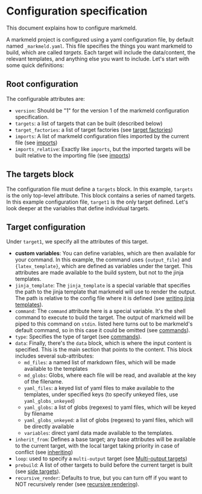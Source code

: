 # Configuration specification

This document explains how to configure markmeld.

A markmeld project is configured using a yaml configuration file, by default named `_markmeld.yaml`. This file specifies the things you want markmeld to build, which are called *targets*. Each target will include the data/content, the relevant templates, and anything else you want to include. Let's start with some quick definitions:


## Root configuration

The configurable attributes are:

- `version`: Should be "1" for the version 1 of the markmeld configuration specification.
- `targets`: a list of targets that can be built (described below)
- `target_factories`: a list of target factories (see [target factories](/target_factories))
- `imports`: A list of markmeld configuration files imported by the current file (see [imports](/imports))
- `imports_relative`: Exactly like `imports`, but the imported targets will be built relative to the importing file (see [imports](/imports))


## The targets block

The configuration file must define a `targets` block. In this example, `targets` is the only top-level attribute. This block contains a series of named targets. In this example configuration file, `target1` is the only target defined. Let's look deeper at the variables that define individual targets. 

## Target configuration

Under `target1`, we specify all the attributes of this target.

- **custom variables**: You can define variables, which are then available for your command. In this example, the command uses `{output_file}` and `{latex_template}`, which are defined as variables under the target. This attributes are made available to the build system, but not to the jinja templates.
- `jinja_template`: The `jinja_template` is a special variable that specifies the path to the jinja template that markmeld will use to render the output. The path is relative to the config file where it is defined (see [writing jinja templates](jinja_template.md)).
- `command`: The `command` attribute here is a special variable. It's the shell command to execute to build the target. The output of markmeld will be piped to this command on `stdin`. listed here turns out to be markmeld's default command, so in this case it could be omitted (see [commands](commands.md)).
- `type`: Specifies the type of target (see [commands](commands.md)).
- `data`: Finally, there's the `data` block, which is where the input content is specified.
This is the main section that points to the content. This block includes several sub-attributes:
    - `md_files`: a named list of markdown files, which will be made available to the templates
    - `md_globs`: Globs, where each file will be read, and available at the key of the filename.
    - `yaml_files`: a keyed list of yaml files to make available to the templates, under specified keys (to specify unkeyed files, use `yaml_globs_unkeyed`)
    - `yaml_globs`: a list of globs (regexes) to yaml files, which will be keyed by filename
    - `yaml_globs_unkeyed`: a list of globs (regexes) to yaml files, which will be directly available
    - `variables`: direct yaml data made available to the templates.
- `inherit_from`: Defines a base target; any base attributes will be available to the current target, with the local target taking priority in case of conflict (see [inheriting](inheriting.md))
- `loop`: used to specify a `multi-output` target (see [Multi-output targets](multi_output_targets.md))
- `prebuild`: A list of other targets to build before the current target is built (see [side targets](side_targets.md)).
- `recursive_render`: Defaults to true, but you can turn off if you want to NOT recursively render (see [recursive rendering](recursive_rendering.md)).

